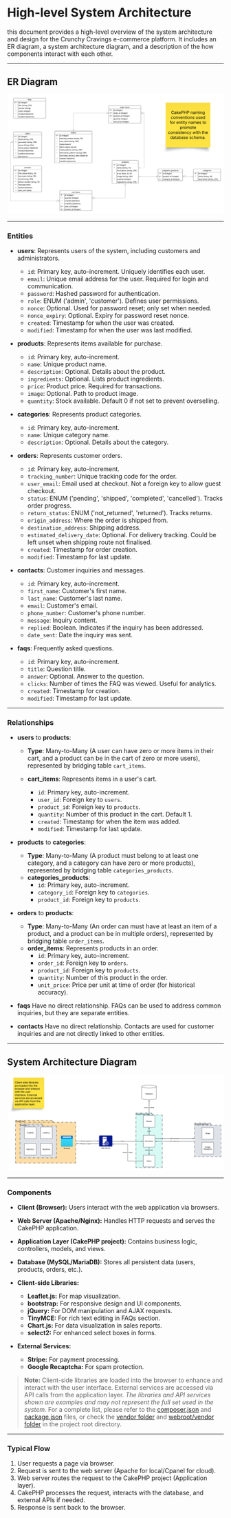 
# High-level System Architecture
this document provides a high-level overview of the system architecture and design for the Crunchy Cravings e-commerce platform. It includes an ER diagram, a system architecture diagram, and a description of the how components interact with each other.

---

## ER Diagram
<img src="erd/CrunchyCravings-Iteration2-ERD.png" alt="Crunchy Cravings ERD"/>

---

### Entities

- **users**: Represents users of the system, including customers and administrators.
    - `id`: Primary key, auto-increment. Uniquely identifies each user.
    - `email`: Unique email address for the user. Required for login and communication.
    - `password`: Hashed password for authentication.
    - `role`: ENUM ('admin', 'customer'). Defines user permissions.
    - `nonce`: Optional. Used for password reset; only set when needed.
    - `nonce_expiry`: Optional. Expiry for password reset nonce.
    - `created`: Timestamp for when the user was created.
    - `modified`: Timestamp for when the user was last modified.


- **products**: Represents items available for purchase.
    - `id`: Primary key, auto-increment.
    - `name`: Unique product name.
    - `description`: Optional. Details about the product.
    - `ingredients`: Optional. Lists product ingredients.
    - `price`: Product price. Required for transactions.
    - `image`: Optional. Path to product image.
    - `quantity`: Stock available. Default 0 if not set to prevent overselling.


- **categories**: Represents product categories.
    - `id`: Primary key, auto-increment.
    - `name`: Unique category name.
    - `description`: Optional. Details about the category.


- **orders**: Represents customer orders.
    - `id`: Primary key, auto-increment.
    - `tracking_number`: Unique tracking code for the order.
    - `user_email`: Email used at checkout. Not a foreign key to allow guest checkout.
    - `status`: ENUM ('pending', 'shipped', 'completed', 'cancelled'). Tracks order progress.
    - `return_status`: ENUM ('not_returned', 'returned'). Tracks returns.
    - `origin_address`: Where the order is shipped from.
    - `destination_address`: Shipping address.
    - `estimated_delivery_date`: Optional. For delivery tracking. Could be left unset when shipping route not finalised.
    - `created`: Timestamp for order creation.
    - `modified`: Timestamp for last update.


- **contacts**: Customer inquiries and messages.
    - `id`: Primary key, auto-increment.
    - `first_name`: Customer's first name.
    - `last_name`: Customer's last name.
    - `email`: Customer's email.
    - `phone_number`: Customer's phone number.
    - `message`: Inquiry content.
    - `replied`: Boolean. Indicates if the inquiry has been addressed.
    - `date_sent`: Date the inquiry was sent.


- **faqs**: Frequently asked questions.
    - `id`: Primary key, auto-increment.
    - `title`: Question title.
    - `answer`: Optional. Answer to the question.
    - `clicks`: Number of times the FAQ was viewed. Useful for analytics.
    - `created`: Timestamp for creation.
    - `modified`: Timestamp for last update.

---

### Relationships
- **users** to **products**:
  - **Type**: Many-to-Many (A user can have zero or more items in their cart, and a product can be in the cart of zero or more users),
  represented by bridging table `cart_items`.

  - **cart_items**: Represents items in a user's cart.
      - `id`: Primary key, auto-increment.
      - `user_id`: Foreign key to `users`.
      - `product_id`: Foreign key to `products`.
      - `quantity`: Number of this product in the cart. Default 1.
      - `created`: Timestamp for when the item was added.
      - `modified`: Timestamp for last update.


- **products** to **categories**:
  - **Type**: Many-to-Many (A product must belong to at least one category, and a category can have zero or more products), represented by bridging table `categories_products`.
  - **categories_products**:
      - `id`: Primary key, auto-increment.
      - `category_id`: Foreign key to `categories`.
      - `product_id`: Foreign key to `products`.


- **orders** to **products**:
  - **Type**: Many-to-Many (An order can must have at least an item of a product, and a product can be in multiple orders), represented by bridging table `order_items`.
  - **order_items**: Represents products in an order.
      - `id`: Primary key, auto-increment.
      - `order_id`: Foreign key to `orders`.
      - `product_id`: Foreign key to `products`.
      - `quantity`: Number of this product in the order.
      - `unit_price`: Price per unit at time of order (for historical accuracy).


- **faqs** Have no direct relationship. FAQs can be used to address common inquiries, but they are separate entities.


- **contacts** Have no direct relationship. Contacts are used for customer inquiries and are not directly linked to other entities.

---

## System Architecture Diagram
<img src="img/CrunchyCravings-System_Diagram.png" alt="Crunchy Cravings System Diagram"/>

---

### Components
- **Client (Browser):** Users interact with the web application via browsers.
- **Web Server (Apache/Nginx):** Handles HTTP requests and serves the CakePHP application.
- **Application Layer (CakePHP project):** Contains business logic, controllers, models, and views.
- **Database (MySQL/MariaDB):** Stores all persistent data (users, products, orders, etc.).

- **Client-side Libraries:**
    - **Leaflet.js:** For map visualization.
    - **bootstrap:** For responsive design and UI components.
    - **jQuery:** For DOM manipulation and AJAX requests.
    - **TinyMCE:** For rich text editing in FAQs section.
    - **Chart.js:** For data visualization  in sales reports.
    - **select2:** For enhanced select boxes in forms.

- **External Services:**
  - **Stripe:** For payment processing.
  - **Google Recaptcha:** For spam protection.

> **Note:**
> Client-side libraries are loaded into the browser to enhance and interact with the user interface.
> External services are accessed via API calls from the application layer.
> *The libraries and API services shown are examples and may not represent the full set used in the system.*
> For a complete list, please refer to the [composer.json](../composer.json) and [package.json](../package.json) files, or check the [vendor folder](../vendor) and [webroot/vendor folder](../webroot/vendor) in the project root directory.

---

### Typical Flow
1. User requests a page via browser.
2. Request is sent to the web server (Apache for local/Cpanel for cloud).
3. Web server routes the request to the CakePHP project (Application layer).
4. CakePHP processes the request, interacts with the database, and external APIs if needed.
5. Response is sent back to the browser.
